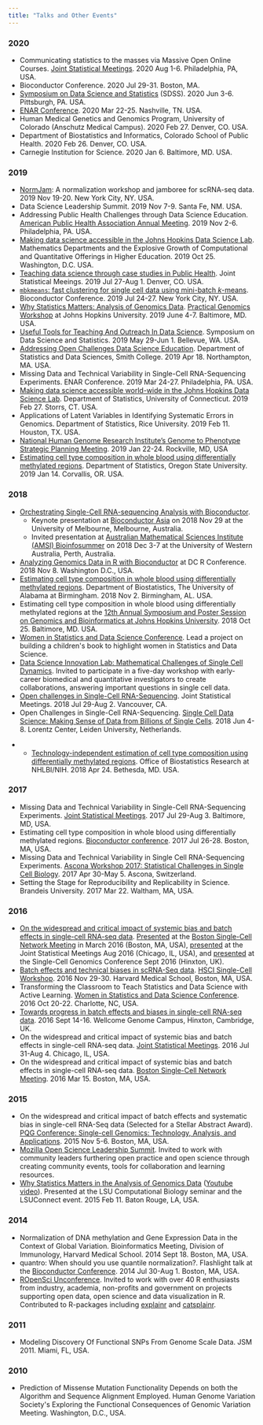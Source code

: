```yaml
---
title: "Talks and Other Events"
---
```


### 2020

- Communicating statistics to the masses via Massive Open Online Courses. [Joint Statistical Meetings](https://ww2.amstat.org/meetings/jsm/2020/). 2020 Aug 1-6. Philadelphia, PA, USA.
- Bioconductor Conference. 2020 Jul 29-31. Boston, MA.
- [Symposium on Data Science and Statistics](https://ww2.amstat.org/meetings/sdss/2020/)
(SDSS). 2020 Jun 3-6. Pittsburgh, PA. USA.
- [ENAR Conference](https://enar.org/meetings/spring2020/). 2020 Mar 22-25. Nashville, TN. USA.
- Human Medical Genetics and Genomics Program, University of Colorado (Anschutz Medical Campus). 2020 Feb 27. Denver, CO. USA.
- Department of Biostatistics and Informatics, Colorado School of Public Health. 2020 Feb 26. Denver, CO. USA.
- Carnegie Institution for Science. 2020 Jan 6. Baltimore, MD. USA.

### 2019

- [NormJam](https://normjam.github.io): A normalization workshop and jamboree for scRNA-seq data. 2019 Nov 19-20. New York City, NY. USA.
- Data Science Leadership Summit. 2019 Nov 7-9. Santa Fe, NM. USA. 
- Addressing Public Health Challenges through Data Science Education. [American Public Health Association Annual Meeting](https://www.apha.org/annualmeeting). 2019 Nov 2-6. Philadelphia, PA. USA.
- [Making data science accessible in the Johns Hopkins Data Science Lab](https://docs.google.com/presentation/d/1whqrmbkilpZopqfg8MQ6MRJR2PYUAAsbCxwK-eq-HDM/edit?usp=sharing). Mathematics Departments and the Explosive Growth of Computational and Quantitative Offerings in Higher Education. 2019 Oct 25. Washington, D.C. USA. 
- [Teaching data science through case studies in Public Health](https://speakerdeck.com/stephaniehicks/teaching-data-science-through-case-studies-in-public-health). Joint Statistical Meeings. 2019 Jul 27-Aug 1. Denver, CO. USA. 
- [`mbkmeans`: fast clustering for single cell data using mini-batch _k_-means](https://docs.google.com/presentation/d/1AlwLGTlc3ZFxY8PLpCZ5cwD3ktQyQqb1V6qub2I8360/edit?usp=sharing). Bioconductor Conference. 2019 Jul 24-27. New York City, NY. USA.
- [Why Statistics Matters: Analysis of Genomics Data](https://speakerdeck.com/stephaniehicks/why-statistics-matters-in-the-analysis-of-genomics-data). [Practical Genomics Workshop](http://genomics.jhu.edu/workshop.html) at Johns Hopkins University. 2019 June 4-7. Baltimore, MD. USA.
- [Useful Tools for Teaching And Outreach In Data Science](https://speakerdeck.com/stephaniehicks/useful-tools-for-teaching-and-outreach-in-data-science). Symposium on Data Science and Statistics. 2019 May 29-Jun 1. Bellevue, WA. USA.
- [Addressing Open Challenges Data Science Education](https://speakerdeck.com/stephaniehicks/addressing-open-challenges-in-data-science-education). Department of Statistics and Data Sciences, Smith College. 2019 Apr 18. Northampton, MA. USA.
- Missing Data and Technical Variability in Single-Cell RNA-Sequencing Experiments. ENAR Conference. 2019 Mar 24-27. Philadelphia, PA. USA.
- [Making data science accessible world-wide in the Johns Hopkins Data Science Lab](https://speakerdeck.com/stephaniehicks/making-data-science-accessible-in-the-johns-hopkins-data-science-lab). Department of Statistics, University of Connecticut. 2019 Feb 27. Storrs, CT. USA.
- Applications of Latent Variables in Identifying Systematic Errors in Genomics. Department of Statistics, Rice University. 2019 Feb 11. Houston, TX. USA.
- [National Human Genome Research Institute’s Genome to Phenotype Strategic Planning Meeting](https://www.genome.gov/27572552/from-genome-to-phenotype--genomic-variation-identification-association-and-function-in-human-health-and-disease/). 2019 Jan 22-24. Rockville, MD, USA
- [Estimating cell type composition in whole blood using differentially methylated regions](https://speakerdeck.com/stephaniehicks/methylcc-presentation). Department of Statistics, Oregon State University. 2019 Jan 14. Corvallis, OR. USA.

### 2018 

- [Orchestrating Single-Cell RNA-sequencing Analysis with Bioconductor](https://speakerdeck.com/stephaniehicks/orchestrating-single-cell-rna-sequencing-analysis-with-bioconductor). 
    - Keynote presentation at [Bioconductor Asia](https://bioconductor.github.io/BiocAsia/) on 2018 Nov 29 at the University of Melbourne, Melbourne, Australia. 
    - Invited presentation at [Australian Mathematical Sciences Institute (AMSI) Bioinfosummer](https://bis.amsi.org.au) on 2018 Dec 3-7 at the University of Western Australia, Perth, Australia.
- [Analyzing Genomics Data in R with Bioconductor](https://speakerdeck.com/stephaniehicks/analyzing-genomics-data-in-r-with-bioconductor) at DC R Conference. 2018 Nov 8. Washington D.C., USA.
- [Estimating cell type composition in whole blood using differentially methylated regions](https://speakerdeck.com/stephaniehicks/methylcc-presentation).
Department of Biostatistics, The University of Alabama at Birmingham. 2018 Nov 2. Birmingham, AL. USA.
- Estimating cell type composition in whole blood using differentially methylated regions at the [12th Annual Symposium and Poster Session on Genomics and Bioinformatics at Johns Hopkins University](http://genomics.jhu.edu/symposium.html). 2018 Oct 25. Baltimore, MD. USA.
- [Women in Statistics and Data Science Conference](https://ww2.amstat.org/meetings/wsds/2018/). Lead a project on building a children's book to highlight women in Statistics and Data Science.
- [Data Science Innovation Lab: Mathematical Challenges of Single Cell Dynamics](https://bigdatau.ini.usc.edu/innovationlab2018). Invited to participate in a five-day workshop with early-career biomedical and quantitative investigators to create collaborations, answering important questions in single cell data.
- [Open challenges in Single-Cell RNA-Sequencing](https://ww2.amstat.org/meetings/jsm/2018/onlineprogram/ActivityDetails.cfm?SessionID=215111). Joint Statistical Meetings. 2018 Jul 29-Aug 2. Vancouver, CA.
- Open Challenges in Single-Cell RNA-Sequencing. [Single Cell Data Science: Making Sense of Data from Billions of Single Cells](http://lorentzcenter.nl/lc/web/2018/986/info.php3?wsid=986&venue=Oort). 2018 Jun 4-8. Lorentz Center, Leiden University, Netherlands.
* - [Technology-independent estimation of cell type composition using differentially methylated regions](https://speakerdeck.com/stephaniehicks/methylcc-presentation). Office of Biostatistics Research at NHLBI/NIH. 2018 Apr 24. Bethesda, MD. USA.


### 2017

- Missing Data and Technical Variability in Single-Cell RNA-Sequencing Experiments. [Joint Statistical Meetings](https://ww2.amstat.org/meetings/jsm/2017/). 2017 Jul 29-Aug 3. Baltimore, MD, USA.
- Estimating cell type composition in whole blood using differentially methylated regions. [Bioconductor conference](http://bioconductor.org/help/course-materials/2017/BioC2017/). 2017 Jul 26-28. Boston, MA, USA.
- Missing Data and Technical Variability in Single Cell RNA-Sequencing Experiments. [Ascona Workshop 2017: Statistical Challenges in Single Cell Biology](https://www.bsse.ethz.ch/cbg/cbg-news/ascona-2017.html). 2017 Apr 30-May 5. Ascona, Switzerland.
- Setting the Stage for Reproducibility and Replicability in Science. Brandeis University. 2017 Mar 22. Waltham, MA, USA.


### 2016

- [On the widespread and critical impact of systemic bias and batch effects in single-cell RNA-seq data](https://speakerdeck.com/stephaniehicks/towards-progress-in-batch-effects-and-biases-in-single-cell-rna-seq-data). [Presented](http://hsci.harvard.edu/event/widespread-and-critical-impact-systemic-bias-and-batch-effects-single-cell-rna-seq-data?delta=0) at the [Boston Single-Cell Network Meeting](http://www.singlecellnetwork.org) in March 2016 (Boston, MA, USA), [presented](https://www.amstat.org/meetings/jsm/2016/onlineprogram/MainSearchResults.cfm) at the Joint Statistical Meetings Aug 2016 (Chicago, IL, USA), and [presented](https://coursesandconferences.wellcomegenomecampus.org/events/item.aspx?e=596) at the Single-Cell Genomics Conference Sept 2016 (Hinxton, UK). 
- [Batch effects and technical biases in scRNA-Seq data](https://github.com/hms-dbmi/scw/tree/master/scw2016/tutorials/batcheffects). [HSCI Single-Cell Workshop](http://hsci.harvard.edu/event/save-date-single-cell-analysis-workshop). 2016 Nov 29-30. Harvard Medical School, Boston, MA, USA.
- Transforming the Classroom to Teach Statistics and Data Science with Active Learning. [Women in Statistics and Data Science Conference](http://www.amstat.org/meetings/wsds/2016/). 2016 Oct 20-22. Charlotte, NC, USA.
- [Towards progress in batch effects and biases in single-cell RNA-seq data](https://speakerdeck.com/stephaniehicks/towards-progress-in-batch-effects-and-biases-in-single-cell-rna-seq-data). 2016 Sept 14-16. Wellcome Genome Campus, Hinxton, Cambridge, UK.
- On the widespread and critical impact of systemic bias and batch effects in single-cell RNA-seq data. [Joint Statistical Meetings](https://www.amstat.org/meetings/jsm/2016/onlineprogram/MainSearchResults.cfm). 2016 Jul 31-Aug 4. Chicago, IL, USA.
- On the widespread and critical impact of systemic bias and batch effects in single-cell RNA-seq data. [Boston Single-Cell Network Meeting](http://hsci.harvard.edu/event/widespread-and-critical-impact-systemic-bias-and-batch-effects-single-cell-rna-seq-data?delta=0). 2016 Mar 15. Boston, MA, USA.


### 2015 

- On the widespread and critical impact of batch effects and systematic bias in single-cell RNA-Seq data (Selected for a Stellar Abstract Award). [PQG Conference: Single-cell Genomics: Technology, Analysis, and Applications](https://www.hsph.harvard.edu/2015-pqg-conference/). 2015 Nov 5-6. Boston, MA, USA.
- [Mozilla Open Science Leadership Summit](https://www.mozillascience.org/open-science-summit-2015). Invited to work with community leaders furthering open practice and open science through creating community events, tools for collaboration and learning resources.
- [Why Statistics Matters in the Analysis of Genomics Data](https://speakerdeck.com/stephaniehicks/why-statistics-matters-in-the-analysis-of-genomics-data) ([Youtube video](https://www.youtube.com/watch?v=3EVtJPz4kCI)). Presented at the LSU Computational Biology seminar and the LSUConnect event. 2015 Feb 11. Baton Rouge, LA, USA.


### 2014 

- Normalization of DNA methylation and Gene Expression Data in the Context of Global Variation. Bioinformatics Meeting, Division of Immunology, Harvard Medical School. 2014 Sept 18. Boston, MA, USA.
- quantro: When should you use quantile normalization?. Flashlight talk at the [Bioconductor Conference](https://www.bioconductor.org/help/course-materials/2014/BioC2014/). 2014 Jul 30-Aug 1. Boston, MA, USA.
- [ROpenSci Unconference](http://unconf.ropensci.org). Invited to work with over 40 R enthusiasts from industry, academia, non-profits and government on projects supporting open data, open science and data visualization in R. Contributed to R-packages including [explainr](https://github.com/hilaryparker/explainr) and [catsplainr](https://github.com/hilaryparker/catsplainr).


### 2011 

- Modeling Discovery Of Functional SNPs From Genome Scale Data. JSM 2011. Miami, FL, USA.

### 2010 

- Prediction of Missense Mutation Functionality Depends on both the Algorithm and Sequence Alignment Employed. Human Genome Variation Society's Exploring the Functional Consequences of Genomic Variation Meeting. Washington, D.C., USA.


